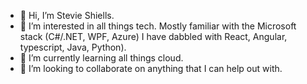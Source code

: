 - 👋 Hi, I’m Stevie Shiells.
- 👀 I’m interested in all things tech. Mostly familiar with the Microsoft stack (C#/.NET, WPF, Azure) I have dabbled with React, Angular, typescript, Java, Python).
- 🌱 I’m currently learning all things cloud.
- 💞️ I’m looking to collaborate on anything that I can help out with.

<!---
sshiells-scottlogic/sshiells-scottlogic is a ✨ special ✨ repository because its `README.md` (this file) appears on your GitHub profile.
You can click the Preview link to take a look at your changes.
--->
